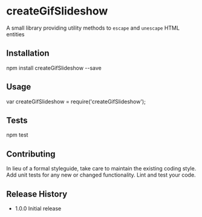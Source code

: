 createGifSlideshow
=========

A small library providing utility methods to `escape` and `unescape` HTML entities

## Installation

  npm install createGifSlideshow --save

## Usage

  var createGifSlideshow = require('createGifSlideshow');

## Tests

  npm test

## Contributing

In lieu of a formal styleguide, take care to maintain the existing coding style.
Add unit tests for any new or changed functionality. Lint and test your code.

## Release History

* 1.0.0 Initial release